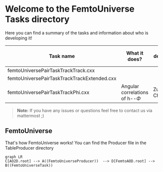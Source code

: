 # Welcome to the FemtoUniverse Tasks directory
Here you can find a summary of the tasks and information about who is developing it!


| Task name                                   | What it does?                     | Who is developing it? |
|---------------------------------------------|-----------------------------------|-----------------------|
| femtoUniversePairTaskTrackTrack.cxx         |                                   |                       |
| femtoUniversePairTaskTrackTrackExtended.cxx |                                   |                       |
| femtoUniversePairTaskTrackPhi.cxx           | Angular correlations of h--$\Phi$ | Zuzanna Chochulska    |



> **Note:** If you have any issues or questions feel free to contact us via mattermost ;)


## FemtoUniverse
That's how FemtoUniverse works! You can find the Producer file in the TableProducer directory


```mermaid
graph LR
C[AO2D.root] --> A((FemtoUniverseProducer))  --> D[FemtoAOD.root] --> B((FemtoUniverseTask))

```
